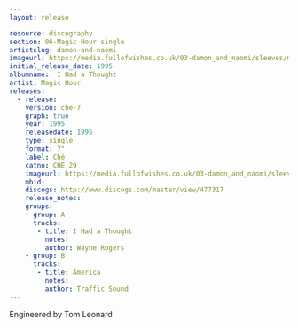 ```yaml
---
layout: release

resource: discography
section: 06-Magic Hour single
artistslug: damon-and-naomi
imageurl: https://media.fullofwishes.co.uk/03-damon_and_naomi/sleeves/magic-hour-i-had-a-thought.jpg
initial_release_date: 1995
albumname:  I Had a Thought
artist: Magic Hour
releases:
  - release:
    version: che-7
    graph: true
    year: 1995
    releasedate: 1995
    type: single
    format: 7"
    label: Ché
    catno: CHE 29
    imageurl: https://media.fullofwishes.co.uk/03-damon_and_naomi/sleeves/magic-hour-i-had-a-thought.jpg
    mbid:
    discogs: http://www.discogs.com/master/view/477317
    release_notes:
    groups:
    - group: A
      tracks:
       - title: I Had a Thought
         notes:
         author: Wayne Rogers
    - group: B
      tracks:
       - title: America
         notes:
         author: Traffic Sound
---
```

Engineered by Tom Leonard
